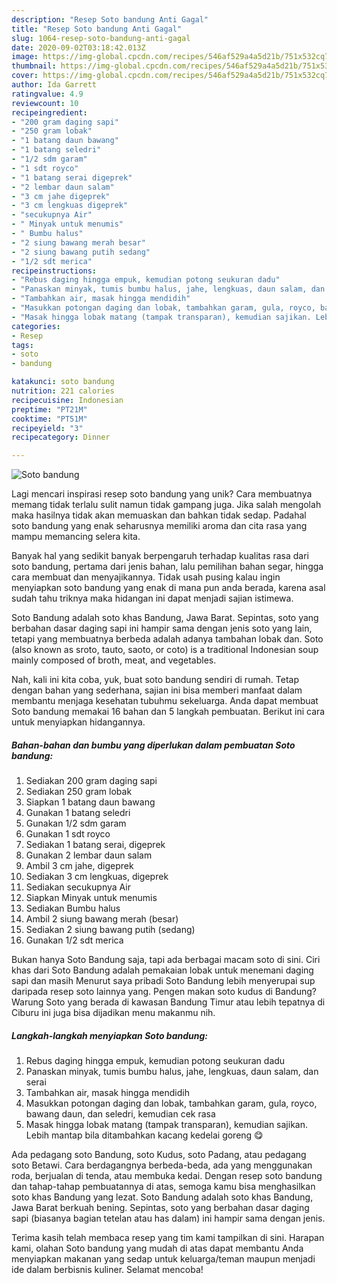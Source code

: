 ```yaml
---
description: "Resep Soto bandung Anti Gagal"
title: "Resep Soto bandung Anti Gagal"
slug: 1064-resep-soto-bandung-anti-gagal
date: 2020-09-02T03:18:42.013Z
image: https://img-global.cpcdn.com/recipes/546af529a4a5d21b/751x532cq70/soto-bandung-foto-resep-utama.jpg
thumbnail: https://img-global.cpcdn.com/recipes/546af529a4a5d21b/751x532cq70/soto-bandung-foto-resep-utama.jpg
cover: https://img-global.cpcdn.com/recipes/546af529a4a5d21b/751x532cq70/soto-bandung-foto-resep-utama.jpg
author: Ida Garrett
ratingvalue: 4.9
reviewcount: 10
recipeingredient:
- "200 gram daging sapi"
- "250 gram lobak"
- "1 batang daun bawang"
- "1 batang seledri"
- "1/2 sdm garam"
- "1 sdt royco"
- "1 batang serai digeprek"
- "2 lembar daun salam"
- "3 cm jahe digeprek"
- "3 cm lengkuas digeprek"
- "secukupnya Air"
- " Minyak untuk menumis"
- " Bumbu halus"
- "2 siung bawang merah besar"
- "2 siung bawang putih sedang"
- "1/2 sdt merica"
recipeinstructions:
- "Rebus daging hingga empuk, kemudian potong seukuran dadu"
- "Panaskan minyak, tumis bumbu halus, jahe, lengkuas, daun salam, dan serai"
- "Tambahkan air, masak hingga mendidih"
- "Masukkan potongan daging dan lobak, tambahkan garam, gula, royco, bawang daun, dan seledri, kemudian cek rasa"
- "Masak hingga lobak matang (tampak transparan), kemudian sajikan. Lebih mantap bila ditambahkan kacang kedelai goreng 😋"
categories:
- Resep
tags:
- soto
- bandung

katakunci: soto bandung 
nutrition: 221 calories
recipecuisine: Indonesian
preptime: "PT21M"
cooktime: "PT51M"
recipeyield: "3"
recipecategory: Dinner

---
```



![Soto bandung](https://img-global.cpcdn.com/recipes/546af529a4a5d21b/751x532cq70/soto-bandung-foto-resep-utama.jpg)

Lagi mencari inspirasi resep soto bandung yang unik? Cara membuatnya memang tidak terlalu sulit namun tidak gampang juga. Jika salah mengolah maka hasilnya tidak akan memuaskan dan bahkan tidak sedap. Padahal soto bandung yang enak seharusnya memiliki aroma dan cita rasa yang mampu memancing selera kita.

Banyak hal yang sedikit banyak berpengaruh terhadap kualitas rasa dari soto bandung, pertama dari jenis bahan, lalu pemilihan bahan segar, hingga cara membuat dan menyajikannya. Tidak usah pusing kalau ingin menyiapkan soto bandung yang enak di mana pun anda berada, karena asal sudah tahu triknya maka hidangan ini dapat menjadi sajian istimewa.

Soto Bandung adalah soto khas Bandung, Jawa Barat. Sepintas, soto yang berbahan dasar daging sapi ini hampir sama dengan jenis soto yang lain, tetapi yang membuatnya berbeda adalah adanya tambahan lobak dan. Soto (also known as sroto, tauto, saoto, or coto) is a traditional Indonesian soup mainly composed of broth, meat, and vegetables.


Nah, kali ini kita coba, yuk, buat soto bandung sendiri di rumah. Tetap dengan bahan yang sederhana, sajian ini bisa memberi manfaat dalam membantu menjaga kesehatan tubuhmu sekeluarga. Anda dapat membuat Soto bandung memakai 16 bahan dan 5 langkah pembuatan. Berikut ini cara untuk menyiapkan hidangannya.

<!--inarticleads1-->

##### Bahan-bahan dan bumbu yang diperlukan dalam pembuatan Soto bandung:

1. Sediakan 200 gram daging sapi
1. Sediakan 250 gram lobak
1. Siapkan 1 batang daun bawang
1. Gunakan 1 batang seledri
1. Gunakan 1/2 sdm garam
1. Gunakan 1 sdt royco
1. Sediakan 1 batang serai, digeprek
1. Gunakan 2 lembar daun salam
1. Ambil 3 cm jahe, digeprek
1. Sediakan 3 cm lengkuas, digeprek
1. Sediakan secukupnya Air
1. Siapkan  Minyak untuk menumis
1. Sediakan  Bumbu halus
1. Ambil 2 siung bawang merah (besar)
1. Sediakan 2 siung bawang putih (sedang)
1. Gunakan 1/2 sdt merica


Bukan hanya Soto Bandung saja, tapi ada berbagai macam soto di sini. Ciri khas dari Soto Bandung adalah pemakaian lobak untuk menemani daging sapi dan masih Menurut saya pribadi Soto Bandung lebih menyerupai sup daripada resep soto lainnya yang. Pengen makan soto kudus di Bandung? Warung Soto yang berada di kawasan Bandung Timur atau lebih tepatnya di Ciburu ini juga bisa dijadikan menu makanmu nih. 

<!--inarticleads2-->

##### Langkah-langkah menyiapkan Soto bandung:

1. Rebus daging hingga empuk, kemudian potong seukuran dadu
1. Panaskan minyak, tumis bumbu halus, jahe, lengkuas, daun salam, dan serai
1. Tambahkan air, masak hingga mendidih
1. Masukkan potongan daging dan lobak, tambahkan garam, gula, royco, bawang daun, dan seledri, kemudian cek rasa
1. Masak hingga lobak matang (tampak transparan), kemudian sajikan. Lebih mantap bila ditambahkan kacang kedelai goreng 😋


Ada pedagang soto Bandung, soto Kudus, soto Padang, atau pedagang soto Betawi. Cara berdagangnya berbeda-beda, ada yang menggunakan roda, berjualan di tenda, atau membuka kedai. Dengan resep soto bandung dan tahap-tahap pembuatannya di atas, semoga kamu bisa menghasilkan soto khas Bandung yang lezat. Soto Bandung adalah soto khas Bandung, Jawa Barat berkuah bening. Sepintas, soto yang berbahan dasar daging sapi (biasanya bagian tetelan atau has dalam) ini hampir sama dengan jenis. 

Terima kasih telah membaca resep yang tim kami tampilkan di sini. Harapan kami, olahan Soto bandung yang mudah di atas dapat membantu Anda menyiapkan makanan yang sedap untuk keluarga/teman maupun menjadi ide dalam berbisnis kuliner. Selamat mencoba!
